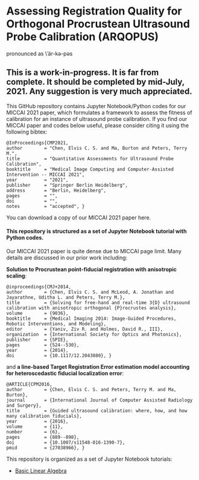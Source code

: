# Assessing Registration Quality for Orthogonal Procrustean Ultrasound Probe Calibration (ARQOPUS)

pronounced as \ˈär-kə-pəs

## This is a work-in-progress. It is far from complete. It should be completed by mid-July, 2021. Any suggestion is very much appreciated.

This GitHub repository contains Jupyter Notebook/Python codes for our MICCAI 2021 paper, which formulates a framework to assess the fitness of calibration for an instance of ultrasound probe calibration. If you find our MICCAI paper and codes below useful, please consider citing it using the following bibtex:
```
@InProceedings{CMP2021,
author        = "Chen, Elvis C. S. and Ma, Burton and Peters, Terry M.",
title         = "Quantitative Assessments for Ultrasound Probe Calibration",
booktitle     = "Medical Image Computing and Computer-Assisted Intervention -- MICCAI 2021",
year          = "2021",
publisher     = "Springer Berlin Heidelberg",
address       = "Berlin, Heidelberg",
pages         = "",
doi           = "",
notes         = "accepted", }
```
You can download a copy of our MICCAI 2021 paper here.


#### This repository is structured as a set of Jupyter Notebook tutorial with Python codes.

Our MICCAI 2021 paper is quite dense due to MICCAI page limit. Many details are discussed in our prior work including:

**Solution to Procrustean point-fiducial registration with anisotropic scaling**:
```
@inproceedings{CMJ+2014,
author        = {Chen, Elvis C. S. and McLeod, A. Jonathan and Jayarathne, Uditha L. and Peters, Terry M.},
title         = {Solving for free-hand and real-time 3{D} ultrasound calibration with anisotropic orthogonal {P}rocrustes analysis},
volume        = {9036},
booktitle     = {Medical Imaging 2014: Image-Guided Procedures, Robotic Interventions, and Modeling},
editor        = {Yaniv, Ziv R. and Holmes, David R., III},
organization  = {International Society for Optics and Photonics},
publisher     = {SPIE},
pages         = {524--530},
year          = {2014},
doi           = {10.1117/12.2043080}, }
```

and **a line-based Target Registration Error estimation model accounting for heteroscedastic fiducial localization error**:
```
@ARTICLE{CPM2016,
author        = {Chen, Elvis C. S. and Peters, Terry M. and Ma, Burton},
journal       = {International Journal of Computer Assisted Radiology and Surgery}, 
title         = {Guided ultrasound calibration: where, how, and how many calibration fiducials}, 
year          = {2016},
volume        = {11},
number        = {6},
pages         = {889--898},
doi           = {10.1007/s11548-016-1390-7},
pmid          = {27038966}, }
```

This repository is organized as a set of Jupyter Notebook tutorials:
- [Basic Linear Algebra](https://github.com/chene77/ARQOPUS/blob/main/BasicLinearAlgebra.ipynb)
